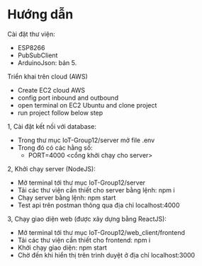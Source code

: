 # Hướng dẫn
 Cài đặt thư viện:
- ESP8266
- PubSubClient
- ArduinoJson: bản 5.

Triển khai trên cloud (AWS)
- Create EC2 cloud AWS
- config port inbound and outbound
- open terminal on EC2 Ubuntu and clone project
- run project follow below step

1, Cài đặt kết nối với database:
- Trong thư mục IoT-Group12/server mở file .env
- Trong đó có các hằng số:
	- PORT=4000     <cổng khởi chạy cho server>

2, Khởi chạy server (NodeJS):
- Mở terminal tới thư mục IoT-Group12/server
- Tải các thư viện cần thiết cho server bằng lệnh: npm i
- Chạy server bằng lệnh: npm start
- Test api trên postman thông qua địa chỉ localhost:4000

3, Chạy giao diện web (được xây dựng bằng ReactJS):
- Mở terminal tới thư mục IoT-Group12/web_client/frontend
- Tải các thư viện cần thiết cho frontend: npm i
- Khởi chạy giao diện: npm start
- Chờ đến khi hiển thị trên trình duyệt ở địa chỉ localhost:3000

